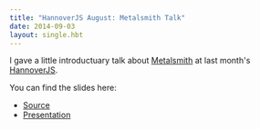 ```yaml
---
title: "HannoverJS August: Metalsmith Talk"
date: 2014-09-03
layout: single.hbt
---
```


I gave a little introductuary talk about [Metalsmith](http://metalsmith.io) at last month's [HannoverJS](http://hannoverjs.de).

You can find the slides here:
- [Source](https://github.com/RobinThrift/metalsmith-presentation-slides)
- [Presentation](http://robinthrift.github.io/metalsmith-presentation-slides/)

